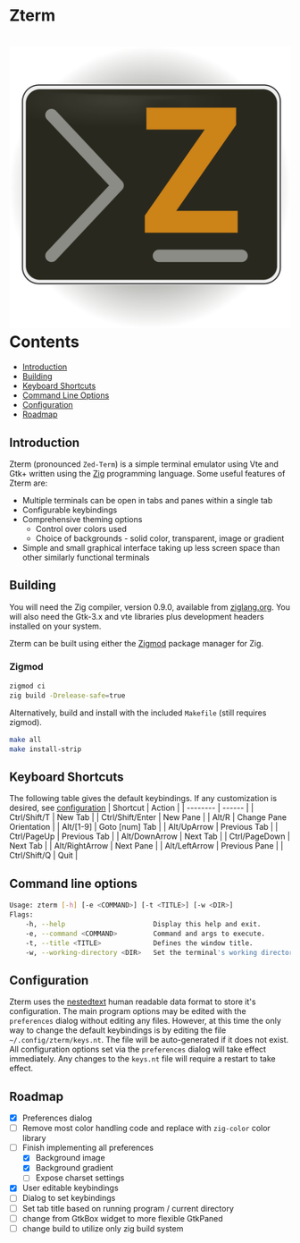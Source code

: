 # Zterm
![Zterm icon](data/zterm.svg)
<br />
Contents
========
* [Introduction](#introduction)
* [Building](#building)
* [Keyboard Shortcuts](#keyboard-shortcuts)
* [Command Line Options](#command-line-options)
* [Configuration](#configuration)
* [Roadmap](#roadmap)

## Introduction
Zterm (pronounced `Zed-Term`) is a simple terminal emulator using Vte and Gtk+
written using the [Zig](https://ziglang.org/) programming language. Some useful
features of Zterm are:
* Multiple terminals can be open in tabs and panes within a single tab
* Configurable keybindings
* Comprehensive theming options
  * Control over colors used
  * Choice of backgrounds - solid color, transparent, image or gradient
* Simple and small graphical interface taking up less screen space than other
  similarly functional terminals

## Building
You will need the Zig compiler, version 0.9.0, available from
[ziglang.org](https://ziglang.org). You will also need the Gtk-3.x and vte
libraries plus development headers installed on your system.

Zterm can be built using either the [Zigmod](https://github.com/nektro/zigmod)
package manager for Zig.
### Zigmod
```sh
zigmod ci
zig build -Drelease-safe=true
```
Alternatively, build and install with the included `Makefile` (still requires
zigmod).
```sh
make all
make install-strip
```

## Keyboard Shortcuts
The following table gives the default keybindings. If any customization is
desired, see [configuration](#configuration)
| Shortcut | Action |
| -------- | ------ |
| Ctrl/Shift/T | New Tab |
| Ctrl/Shift/Enter | New Pane |
| Alt/R | Change Pane Orientation |
| Alt/[1-9] | Goto [num] Tab |
| Alt/UpArrow | Previous Tab |
| Ctrl/PageUp | Previous Tab |
| Alt/DownArrow | Next Tab |
| Ctrl/PageDown | Next Tab |
| Alt/RightArrow | Next Pane |
| Alt/LeftArrow | Previous Pane |
| Ctrl/Shift/Q | Quit |

## Command line options
```sh
Usage: zterm [-h] [-e <COMMAND>] [-t <TITLE>] [-w <DIR>]
Flags:
	-h, --help                   	Display this help and exit.
	-e, --command <COMMAND>      	Command and args to execute.
	-t, --title <TITLE>          	Defines the window title.
	-w, --working-directory <DIR>	Set the terminal's working directory.
```
## Configuration
Zterm uses the [nestedtext](https://nestedtext.org/en/latest/) human readable
data format to store it's configuration. The main program options may be edited
with the `preferences` dialog without editing any files. However, at this time the
only way to change the default keybindings is by editing the file
`~/.config/zterm/keys.nt`. The file will be auto-generated if it does not exist.
All configuration options set via the `preferences` dialog will take effect
immediately. Any changes to the `keys.nt` file will require a restart to take
effect.
## Roadmap
- [x] Preferences dialog
- [ ] Remove most color handling code and replace with `zig-color` color library
- [ ] Finish implementing all preferences
  - [x] Background image
  - [x] Background gradient
  - [ ] Expose charset settings
- [x] User editable keybindings
- [ ] Dialog to set keybindings
- [ ] Set tab title based on running program / current directory
- [ ] change from GtkBox widget to more flexible GtkPaned
- [ ] change build to utilize only zig build system
